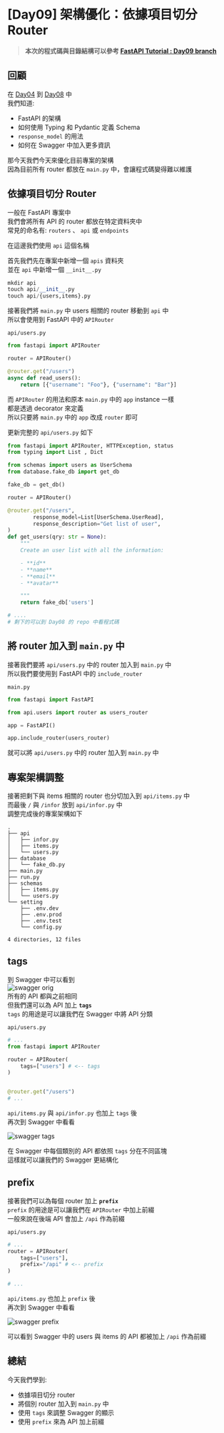 # [Day09] 架構優化：依據項目切分 Router

> **本次的程式碼與目錄結構可以參考 [FastAPI Tutorial : Day09 branch](https://github.com/jason810496/iThome2023-FastAPI-Tutorial/tree/Day09)** <br>

## 回顧

在 [Day04](https://github.com/jason810496/iThome2023-FastAPI-Tutorial/tree/Day04) 到 [Day08](https://github.com/jason810496/iThome2023-FastAPI-Tutorial/tree/Day08) 中 <br>
我們知道:
- FastAPI 的架構
- 如何使用 Typing 和 Pydantic 定義 Schema
- `response_model` 的用法
- 如何在 Swagger 中加入更多資訊


那今天我們今天來優化目前專案的架構 <br>
因為目前所有 router 都放在 `main.py` 中，會讓程式碼變得難以維護 <br>

## 依據項目切分 Router

一般在 FastAPI 專案中 <br>
我們會將所有 API 的 router 都放在特定資料夾中 <br>
常見的命名有: `routers` 、 `api` 或 `endpoints` <br>

在這邊我們使用 `api` 這個名稱 <br>

首先我們先在專案中新增一個 `apis` 資料夾 <br>
並在 `api` 中新增一個 `__init__.py` <br>
```python
mkdir api
touch api/__init__.py
touch api/{users,items}.py
```

接著我們將 `main.py` 中 users 相關的 router 移動到 `api` 中 
<br>
所以會使用到 FastAPI 中的 `APIRouter` <br>

`api/users.py`
```python
from fastapi import APIRouter

router = APIRouter()

@router.get("/users")
async def read_users():
    return [{"username": "Foo"}, {"username": "Bar"}]
```
而 `APIRouter` 的用法和原本 `main.py` 中的 `app` instance 一樣 <br>
都是透過 decorator 來定義 <br>
所以只要將 `main.py` 中的 `app` 改成 `router` 即可 <br>

更新完整的 `api/users.py` 如下
```python
from fastapi import APIRouter, HTTPException, status
from typing import List , Dict

from schemas import users as UserSchema
from database.fake_db import get_db

fake_db = get_db()

router = APIRouter()

@router.get("/users", 
        response_model=List[UserSchema.UserRead],
        response_description="Get list of user",  
)
def get_users(qry: str = None):
    """
    Create an user list with all the information:

    - **id**
    - **name**
    - **email**
    - **avatar**

    """
    return fake_db['users']

# ....
# 剩下的可以到 Day08 的 repo 中看程式碼
```


## 將 router 加入到 `main.py` 中

接著我們要將 `api/users.py` 中的 router 加入到 `main.py` 中 <br>
所以我們要使用到 FastAPI 中的 `include_router` <br>

`main.py`
```python
from fastapi import FastAPI 

from api.users import router as users_router

app = FastAPI()

app.include_router(users_router)
```
就可以將 `api/users.py` 中的 router 加入到 `main.py` 中 <br>

## 專案架構調整

接著把剩下與 items 相關的 router 也分切加入到 `api/items.py` 中 <br>
而最後 `/` 與 `/infor` 放到 `api/infor.py` 中 <br>
調整完成後的專案架構如下 <br>

```
.
├── api
│   ├── infor.py
│   ├── items.py
│   └── users.py
├── database
│   └── fake_db.py
├── main.py
├── run.py
├── schemas
│   ├── items.py
│   └── users.py
└── setting
    ├── .env.dev
    ├── .env.prod
    ├── .env.test
    └── config.py

4 directories, 12 files
```

## tags 

到 Swagger 中可以看到 <br>
![swagger orig](https://raw.githubusercontent.com/jason810496/iThome2023-FastAPI-Tutorial/Images/assets/Day08/swagger-orig.png)<br>
所有的 API 都與之前相同 <br>
但我們還可以為 API 加上 **`tags`** <br>
`tags` 的用途是可以讓我們在 Swagger 中將 API 分類 <br>

`api/users.py`
```python
# ...
from fastapi import APIRouter

router = APIRouter(
    tags=["users"] # <-- tags
)


@router.get("/users")
# ...
```

`api/items.py` 與 `api/infor.py` 也加上 `tags` 後 <br>
再次到 Swagger 中看看 <br>

![swagger tags](https://raw.githubusercontent.com/jason810496/iThome2023-FastAPI-Tutorial/Images/assets/Day09/swagger-tags.png)<br>

在 Swagger 中每個類別的 API 都依照 `tags` 分在不同區塊 <br>
這樣就可以讓我們的 Swagger 更結構化 <br>

## prefix

接著我們可以為每個 router 加上 **`prefix`** <br>
`prefix` 的用途是可以讓我們在 `APIRouter` 中加上前綴 <br>
一般來說在後端 API 會加上 `/api` 作為前綴 <br>

`api/users.py`
```python
# ...
router = APIRouter(
    tags=["users"],
    prefix="/api" # <-- prefix
)

# ...
```

`api/items.py` 也加上 `prefix` 後 <br>
再次到 Swagger 中看看 <br>

![swagger prefix](https://raw.githubusercontent.com/jason810496/iThome2023-FastAPI-Tutorial/Images/assets/Day09/swagger-prefix.png)<br>

可以看到 Swagger 中的 users 與 items 的 API 都被加上 `/api` 作為前綴 <br>

## 總結

今天我們學到:
- 依據項目切分 router
- 將個別 router 加入到 `main.py` 中
- 使用 `tags` 來調整 Swagger 的顯示
- 使用 `prefix` 來為 API 加上前綴